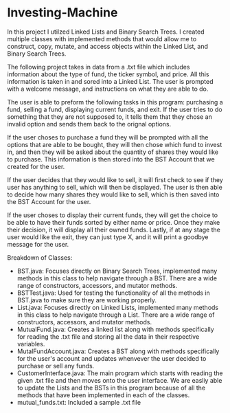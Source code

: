 # Investing-Machine
In this project I utilzed Linked Lists and Binary Search Trees. I created multiple classes with implemented methods that would allow me to construct, copy, mutate, and access objects within the Linked List, and Binary Search Trees.

The following project takes in data from a .txt file which includes information about the type of fund, the ticker symbol, and price. All this information is taken in and sored into a Linked List. The user is prompted with a welcome message, and instructions on what they are able to do.

The user is able to preform the following tasks in this program: purchasing a fund, selling a fund, displaying current funds, and exit. If the user tries to do something that they are not supposed to, it tells them that they chose an invalid option and sends them back to the orignal options.

If the user choses to purchase a fund they will be prompted with all the options that are able to be bought, they will then chose which fund to invest in, and then they will be asked about the quantity of shares they would like to purchase. This information is then stored into the BST Account that we created for the user.

If the user decides that they would like to sell, it will first check to see if they user has anything to sell, which will then be displayed. The user is then able to decide how many shares they would like to sell, which is then saved into the BST Account for the user.

If the user choses to display their current funds, they will get the choice to be able to have their funds sorted by either name or price. Once they make their decision, it will display all their owned funds. Lastly, if at any stage the user would like the exit, they can just type X, and it will print a goodbye message for the user.

Breakdown of Classes:
  - BST.java: Focuses directly on Binary Search Trees, implemented many methods in this class to help navigate through a BST. There are a wide range of constructors, accessors, and mutator methods.
  - BSTTest.java: Used for testing the functionality of all the methods in BST.java to make sure they are working properly.
  - List.java: Focuses directly on Linked Lists, implemented many methods in this class to help navigate through a List. There are a wide range of constructors, accessors, and mutator methods.
  - MutualFund.java: Creates a linked list along with methods specifically for reading the .txt file and storing all the data in their respective variables.
  - MutalFundAccount.java: Creates a BST along with methods specifically for the user's account and updates whenvever the user decided to purchase or sell any funds.
  - CustomerInterface.java: The main program which starts with reading the given .txt file and then moves onto the user interface. We are easliy able to update the Lists and the BSTs in this program because of all the methods that have been implemented in each of the classes.
  - mutual_funds.txt: Included a sample .txt file
